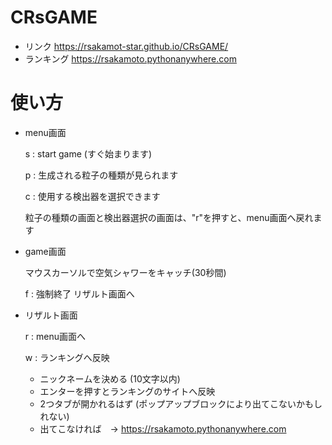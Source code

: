 # CRsGAME
* リンク https://rsakamot-star.github.io/CRsGAME/
* ランキング https://rsakamoto.pythonanywhere.com

# 使い方
* menu画面

  s : start game (すぐ始まります)

  p : 生成される粒子の種類が見られます

  c : 使用する検出器を選択できます

  粒子の種類の画面と検出器選択の画面は、"r"を押すと、menu画面へ戻れます
* game画面

  マウスカーソルで空気シャワーをキャッチ(30秒間)
  
  f : 強制終了 リザルト画面へ

* リザルト画面

  r : menu画面へ

  w : ランキングへ反映
  * ニックネームを決める (10文字以内)
  * エンターを押すとランキングのサイトへ反映
  * 2つタブが開かれるはず (ポップアップブロックにより出てこないかもしれない)
  * 出てこなければ　-> https://rsakamoto.pythonanywhere.com


